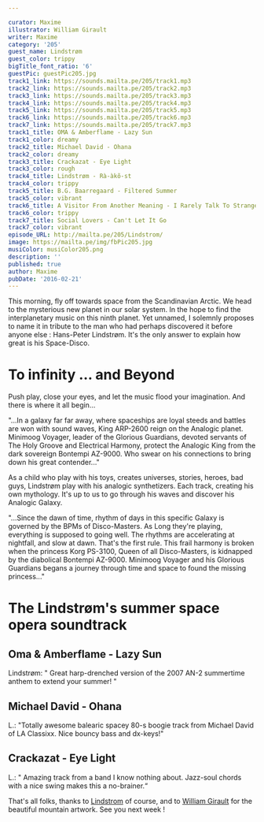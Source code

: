 ```yaml
---

curator: Maxime
illustrator: William Girault
writer: Maxime
category: '205'
guest_name: Lindstrøm
guest_color: trippy
bigTitle_font_ratio: '6'
guestPic: guestPic205.jpg
track1_link: https://sounds.mailta.pe/205/track1.mp3
track2_link: https://sounds.mailta.pe/205/track2.mp3
track3_link: https://sounds.mailta.pe/205/track3.mp3
track4_link: https://sounds.mailta.pe/205/track4.mp3
track5_link: https://sounds.mailta.pe/205/track5.mp3
track6_link: https://sounds.mailta.pe/205/track6.mp3
track7_link: https://sounds.mailta.pe/205/track7.mp3
track1_title: OMA & Amberflame - Lazy Sun
track1_color: dreamy
track2_title: Michael David - Ohana
track2_color: dreamy
track3_title: Crackazat - Eye Light
track3_color: rough
track4_title: Lindstrøm - Rà-àkõ-st
track4_color: trippy
track5_title: B.G. Baarregaard - Filtered Summer
track5_color: vibrant
track6_title: A Visitor From Another Meaning - I Rarely Talk To Strangers
track6_color: trippy
track7_title: Social Lovers - Can't Let It Go
track7_color: vibrant
episode_URL: http://mailta.pe/205/Lindstrom/
image: https://mailta.pe/img/fbPic205.jpg
musiColor: musiColor205.png
description: ''
published: true
author: Maxime
pubDate: '2016-02-21'
---
```





This morning, fly off towards space from the Scandinavian Arctic. We head to the mysterious new planet in our solar system. In the hope to find the interplanetary music on this ninth planet. Yet unnamed, I solemnly proposes to name it in tribute to the man who had perhaps discovered it before anyone else : Hans-Peter Lindstrøm. It's the only answer to explain how great is his Space-Disco. 

# To infinity ... and Beyond

Push play, close your eyes, and let the music flood your imagination. And there is where it all begin...

"...In a galaxy far far away, where spaceships are loyal steeds and battles are won with sound waves, King ARP-2600 reign on the Analogic planet. Minimoog Voyager, leader of the Glorious Guardians, devoted servants of The Holy Groove and Electrical Harmony, protect the Analogic King from the dark sovereign  Bontempi AZ-9000. Who swear on his connections to bring down his great contender..."

As a child who play with his toys, creates universes, stories, heroes, bad guys, Lindstrøm play with his analogic synthetizers. Each track, creating his own mythology. It's up to us to go through his waves and discover his Analogic Galaxy. 

"...Since the dawn of time, rhythm of days in this specific Galaxy is governed by the BPMs of Disco-Masters. As Long they're playing, everything is supposed to going well. The rhythms are accelerating at nightfall, and slow at dawn. That's the first rule. This frail harmony is broken when the princess Korg PS-3100, Queen of all Disco-Masters, is kidnapped by the diabolical Bontempi AZ-9000. Minimoog Voyager and his Glorious Guardians begans a journey through time and space to found the missing princess..."

# The Lindstrøm's summer space opera soundtrack
 
## Oma & Amberflame - Lazy Sun
Lindstrøm: " Great harp-drenched version of the 2007 AN-2 summertime anthem to extend your summer! "

## Michael David - Ohana
L.: "Totally awesome balearic spacey 80-s boogie track from Michael David of LA Classixx. Nice bouncy bass and dx-keys!"

## Crackazat - Eye Light
L.: " Amazing track from a band I know nothing about. Jazz-soul chords with a nice swing makes this a no-brainer.“
 

That's all folks, thanks to [Lindstrom](https://www.facebook.com/hplindstrom/?fref=ts) of course, and to [William Girault](https://www.facebook.com/Wllgr/?fref=ts) for the beautiful mountain artwork. See you next week !

